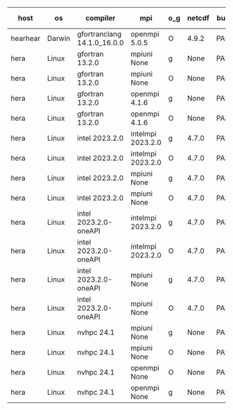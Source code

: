 

| host     | os       | compiler                              | mpi                      | o_g        | netcdf        | build       | u_pass          | u_fail          | s_pass            | s_fail            | e_pass             | e_fail             | nuopc_pass       | nuopc_fail       | artifacts link          |
|----------|----------|---------------------------------------|--------------------------|------------|---------------|-------------|-----------------|-----------------|-------------------|-------------------|--------------------|--------------------|------------------|------------------|-------------------------|
| hearhear | Darwin | gfortranclang 14.1.0_16.0.0 | openmpi 5.0.5  | O | 4.9.2  | PASS | 14185 | 0 | 51 | 0 | 80 | 0 | 56 | 0 | <a href="https://github.com/esmf-org/esmf-test-artifacts/tree/797f532276dc4b1d6ee3dda8b0324c741e29841b/develop/gfortranclang/14.1.0_16.0.0/O/openmpi/5.0.5" target="_blank">797f532</a> | 
| hera | Linux | gfortran 13.2.0 | mpiuni None  | g | None  | PASS | 12516 | 0 | 9 | 0 | 42 | 0 | None | None | <a href="https://github.com/esmf-org/esmf-test-artifacts/tree/3867ca971204905b4fe21b718f09feb43737b91f/develop/gfortran/13.2.0/g/mpiuni/None" target="_blank">3867ca9</a> | 
| hera | Linux | gfortran 13.2.0 | mpiuni None  | O | None  | PASS | 12516 | 0 | 9 | 0 | 42 | 0 | None | None | <a href="https://github.com/esmf-org/esmf-test-artifacts/tree/d9bd3505b47bc268f159f96a83f88cd59b16ead1/develop/gfortran/13.2.0/O/mpiuni/None" target="_blank">d9bd350</a> | 
| hera | Linux | gfortran 13.2.0 | openmpi 4.1.6  | g | None  | PASS | 14185 | 0 | 51 | 0 | 80 | 0 | 56 | 0 | <a href="https://github.com/esmf-org/esmf-test-artifacts/tree/f996cd1c181232d8c8b0e0688227d8bfa6eb4953/develop/gfortran/13.2.0/g/openmpi/4.1.6" target="_blank">f996cd1</a> | 
| hera | Linux | gfortran 13.2.0 | openmpi 4.1.6  | O | None  | PASS | 14185 | 0 | 51 | 0 | 80 | 0 | 56 | 0 | <a href="https://github.com/esmf-org/esmf-test-artifacts/tree/6bed6519453504991f9a5d6340d99fc2ea26f4da/develop/gfortran/13.2.0/O/openmpi/4.1.6" target="_blank">6bed651</a> | 
| hera | Linux | intel 2023.2.0 | intelmpi 2023.2.0  | g | 4.7.0  | PASS | None | None | None | None | None | None | None | None | <a href="https://github.com/esmf-org/esmf-test-artifacts/tree/7c23e52916e82f8e13107b15017572d8822cb5de/develop/intel/2023.2.0/g/intelmpi/2023.2.0" target="_blank">7c23e52</a> | 
| hera | Linux | intel 2023.2.0 | intelmpi 2023.2.0  | O | 4.7.0  | PASS | 14185 | 0 | 51 | 0 | 80 | 0 | 56 | 0 | <a href="https://github.com/esmf-org/esmf-test-artifacts/tree/cc3ed93c48c964be7e1ef1b5b7c557170fdd3970/develop/intel/2023.2.0/O/intelmpi/2023.2.0" target="_blank">cc3ed93</a> | 
| hera | Linux | intel 2023.2.0 | mpiuni None  | g | 4.7.0  | PASS | 12516 | 0 | 9 | 0 | 42 | 0 | None | None | <a href="https://github.com/esmf-org/esmf-test-artifacts/tree/e6b87add222282f039a3786130627b891eb61b4e/develop/intel/2023.2.0/g/mpiuni/None" target="_blank">e6b87ad</a> | 
| hera | Linux | intel 2023.2.0 | mpiuni None  | O | 4.7.0  | PASS | None | None | None | None | None | None | None | None | <a href="https://github.com/esmf-org/esmf-test-artifacts/tree/ecf64e4bea69f2dcf6b0585827ec2f370f420214/develop/intel/2023.2.0/O/mpiuni/None" target="_blank">ecf64e4</a> | 
| hera | Linux | intel 2023.2.0-oneAPI | intelmpi 2023.2.0  | g | 4.7.0  | PASS | None | None | None | None | None | None | None | None | <a href="https://github.com/esmf-org/esmf-test-artifacts/tree/364f7c1b25a794e690cf76b01156e8361150c8fa/develop/intel/2023.2.0-oneAPI/g/intelmpi/2023.2.0" target="_blank">364f7c1</a> | 
| hera | Linux | intel 2023.2.0-oneAPI | intelmpi 2023.2.0  | O | 4.7.0  | PASS | 14185 | 0 | 50 | 1 | 80 | 0 | 56 | 0 | <a href="https://github.com/esmf-org/esmf-test-artifacts/tree/a55427498756f2fc395ac7324d61ff2888600183/develop/intel/2023.2.0-oneAPI/O/intelmpi/2023.2.0" target="_blank">a554274</a> | 
| hera | Linux | intel 2023.2.0-oneAPI | mpiuni None  | g | 4.7.0  | PASS | None | None | None | None | None | None | None | None | <a href="https://github.com/esmf-org/esmf-test-artifacts/tree/5cbda966fde7a1cace5d787b6e366ae88f166ddf/develop/intel/2023.2.0-oneAPI/g/mpiuni/None" target="_blank">5cbda96</a> | 
| hera | Linux | intel 2023.2.0-oneAPI | mpiuni None  | O | 4.7.0  | PASS | 12516 | 0 | 9 | 0 | 42 | 0 | None | None | <a href="https://github.com/esmf-org/esmf-test-artifacts/tree/2f4dab6ca9c8ee993e5eed334117f39af505b1c2/develop/intel/2023.2.0-oneAPI/O/mpiuni/None" target="_blank">2f4dab6</a> | 
| hera | Linux | nvhpc 24.1 | mpiuni None  | g | None  | PASS | 12516 | 0 | 9 | 0 | 42 | 0 | None | None | <a href="https://github.com/esmf-org/esmf-test-artifacts/tree/c702cb007e617700d7945f8f7c1b1100d7cad357/develop/nvhpc/24.1/g/mpiuni/None" target="_blank">c702cb0</a> | 
| hera | Linux | nvhpc 24.1 | mpiuni None  | O | None  | PASS | 12516 | 0 | 9 | 0 | 42 | 0 | None | None | <a href="https://github.com/esmf-org/esmf-test-artifacts/tree/65e00896909707eaba9e0fd27f04573650e08c8a/develop/nvhpc/24.1/O/mpiuni/None" target="_blank">65e0089</a> | 
| hera | Linux | nvhpc 24.1 | openmpi None  | O | None  | PASS | 14185 | 0 | 51 | 0 | 80 | 0 | 56 | 0 | <a href="https://github.com/esmf-org/esmf-test-artifacts/tree/ba45bf85c6e45d997746308f4b28f8128a0cfb1a/develop/nvhpc/24.1/O/openmpi/None" target="_blank">ba45bf8</a> | 
| hera | Linux | nvhpc 24.1 | openmpi None  | g | None  | PASS | None | None | None | None | None | None | None | None | <a href="https://github.com/esmf-org/esmf-test-artifacts/tree/8716614ce3ce74791f1cdb6d4d2067720c4a01f3/develop/nvhpc/24.1/g/openmpi/None" target="_blank">8716614</a> | 
